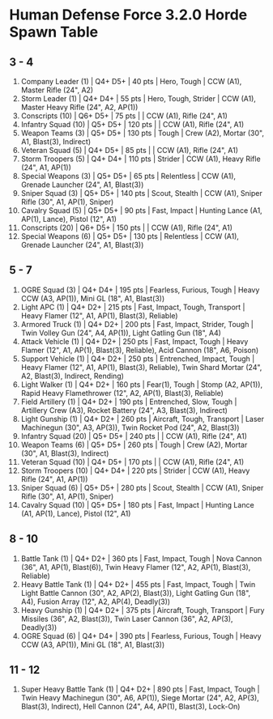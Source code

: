 # Human Defense Force 3.2.0 Horde Spawn Table

## 3 - 4

1. Company Leader (1) | Q4+ D5+ | 40 pts | Hero, Tough | CCW (A1), Master Rifle (24", A2)
1. Storm Leader (1) | Q4+ D4+ | 55 pts | Hero, Tough, Strider | CCW (A1), Master Heavy Rifle (24", A2, AP(1))
1. Conscripts (10) | Q6+ D5+ | 75 pts |  | CCW (A1), Rifle (24", A1)
1. Infantry Squad (10) | Q5+ D5+ | 120 pts |  | CCW (A1), Rifle (24", A1)
1. Weapon Teams (3) | Q5+ D5+ | 130 pts | Tough | Crew (A2), Mortar (30", A1, Blast(3), Indirect)
1. Veteran Squad (5) | Q4+ D5+ | 85 pts |  | CCW (A1), Rifle (24", A1)
1. Storm Troopers (5) | Q4+ D4+ | 110 pts | Strider | CCW (A1), Heavy Rifle (24", A1, AP(1))
1. Special Weapons (3) | Q5+ D5+ | 65 pts | Relentless | CCW (A1), Grenade Launcher (24", A1, Blast(3))
1. Sniper Squad (3) | Q5+ D5+ | 140 pts | Scout, Stealth | CCW (A1), Sniper Rifle (30", A1, AP(1), Sniper)
1. Cavalry Squad (5) | Q5+ D5+ | 90 pts | Fast, Impact | Hunting Lance (A1, AP(1), Lance), Pistol (12", A1)
1. Conscripts (20) | Q6+ D5+ | 150 pts |  | CCW (A1), Rifle (24", A1)
1. Special Weapons (6) | Q5+ D5+ | 130 pts | Relentless | CCW (A1), Grenade Launcher (24", A1, Blast(3))

## 5 - 7

1. OGRE Squad (3) | Q4+ D4+ | 195 pts | Fearless, Furious, Tough | Heavy CCW (A3, AP(1)), Mini GL (18", A1, Blast(3))
1. Light APC (1) | Q4+ D2+ | 215 pts | Fast, Impact, Tough, Transport | Heavy Flamer (12", A1, AP(1), Blast(3), Reliable)
1. Armored Truck (1) | Q4+ D2+ | 200 pts | Fast, Impact, Strider, Tough | Twin Volley Gun (24", A4, AP(1)), Light Gatling Gun (18", A4)
1. Attack Vehicle (1) | Q4+ D2+ | 250 pts | Fast, Impact, Tough | Heavy Flamer (12", A1, AP(1), Blast(3), Reliable), Acid Cannon (18", A6, Poison)
1. Support Vehicle (1) | Q4+ D2+ | 250 pts | Entrenched, Impact, Tough | Heavy Flamer (12", A1, AP(1), Blast(3), Reliable), Twin Shard Mortar (24", A2, Blast(3), Indirect, Rending)
1. Light Walker (1) | Q4+ D2+ | 160 pts | Fear(1), Tough | Stomp (A2, AP(1)), Rapid Heavy Flamethrower (12", A2, AP(1), Blast(3), Reliable)
1. Field Artillery (1) | Q4+ D2+ | 190 pts | Entrenched, Slow, Tough | Artillery Crew (A3), Rocket Battery (24", A3, Blast(3), Indirect)
1. Light Gunship (1) | Q4+ D2+ | 260 pts | Aircraft, Tough, Transport | Laser Machinegun (30", A3, AP(3)), Twin Rocket Pod (24", A2, Blast(3))
1. Infantry Squad (20) | Q5+ D5+ | 240 pts |  | CCW (A1), Rifle (24", A1)
1. Weapon Teams (6) | Q5+ D5+ | 260 pts | Tough | Crew (A2), Mortar (30", A1, Blast(3), Indirect)
1. Veteran Squad (10) | Q4+ D5+ | 170 pts |  | CCW (A1), Rifle (24", A1)
1. Storm Troopers (10) | Q4+ D4+ | 220 pts | Strider | CCW (A1), Heavy Rifle (24", A1, AP(1))
1. Sniper Squad (6) | Q5+ D5+ | 280 pts | Scout, Stealth | CCW (A1), Sniper Rifle (30", A1, AP(1), Sniper)
1. Cavalry Squad (10) | Q5+ D5+ | 180 pts | Fast, Impact | Hunting Lance (A1, AP(1), Lance), Pistol (12", A1)

## 8 - 10

1. Battle Tank (1) | Q4+ D2+ | 360 pts | Fast, Impact, Tough | Nova Cannon (36", A1, AP(1), Blast(6)), Twin Heavy Flamer (12", A2, AP(1), Blast(3), Reliable)
1. Heavy Battle Tank (1) | Q4+ D2+ | 455 pts | Fast, Impact, Tough | Twin Light Battle Cannon (30", A2, AP(2), Blast(3)), Light Gatling Gun (18", A4), Fusion Array (12", A2, AP(4), Deadly(3))
1. Heavy Gunship (1) | Q4+ D2+ | 375 pts | Aircraft, Tough, Transport | Fury Missiles (36", A2, Blast(3)), Twin Laser Cannon (36", A2, AP(3), Deadly(3))
1. OGRE Squad (6) | Q4+ D4+ | 390 pts | Fearless, Furious, Tough | Heavy CCW (A3, AP(1)), Mini GL (18", A1, Blast(3))

## 11 - 12

1. Super Heavy Battle Tank (1) | Q4+ D2+ | 890 pts | Fast, Impact, Tough | Twin Heavy Machinegun (30", A6, AP(1)), Siege Mortar (24", A2, AP(3), Blast(3), Indirect), Hell Cannon (24", A4, AP(1), Blast(3), Lock-On)